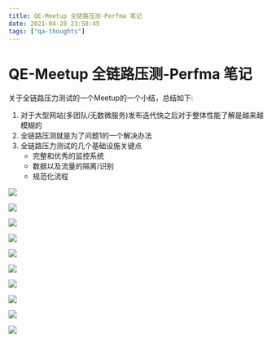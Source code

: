```yaml
---
title: QE-Meetup 全链路压测-Perfma 笔记
date: 2021-04-28 23:58:45
tags: ["qa-thoughts"]
---
```

# QE-Meetup 全链路压测-Perfma 笔记

关于全链路压力测试的一个Meetup的一个小结，总结如下:

1. 对于大型网站(多团队/无数微服务)发布迭代快之后对于整体性能了解是越来越模糊的
2. 全链路压测就是为了问题1的一个解决办法
3. 全链路压力测试的几个基础设施关键点
   * 完整和优秀的监控系统
   * 数据以及流量的隔离/识别
   * 规范化流程

![](https://i.imgur.com/T9Lyyg7.png)

![](https://i.imgur.com/ULufGTi.png)

![](https://i.imgur.com/qSBRIKH.jpg)

![](https://i.imgur.com/OasqBmU.png)

![](https://i.imgur.com/0nguaXK.png)

![](https://i.imgur.com/cC3rJZh.png)

![](https://i.imgur.com/b73wuoV.jpg)

![](https://i.imgur.com/MznddhJ.png)

![](https://i.imgur.com/vgfSfZG.png)

![](https://i.imgur.com/BtAo4mZ.jpg)
